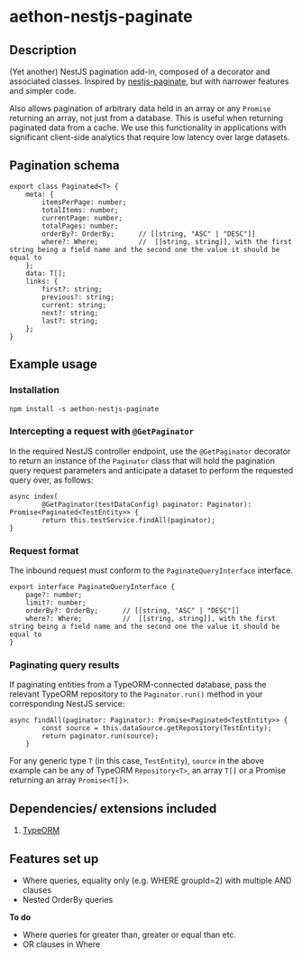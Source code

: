 # aethon-nestjs-paginate

## Description

(Yet another) NestJS pagination add-in, composed of a decorator and associated classes. Inspired by [nestjs-paginate](https://github.com/ppetzold/nestjs-paginate), but with narrower features and simpler code.

Also allows pagination of arbitrary data held in an array or any `Promise` returning an array, not just from a database. This is useful when returning paginated data from a cache. We use this functionality in applications with significant client-side analytics that require low latency over large datasets.

## Pagination schema

```
export class Paginated<T> {
    meta: {
        itemsPerPage: number;
        totalItems: number;
        currentPage: number;
        totalPages: number;
        orderBy?: OrderBy;      // [[string, "ASC" | "DESC"]]
        where?: Where;          //  [[string, string]], with the first string being a field name and the second one the value it should be equal to
    };
    data: T[];
    links: {
        first?: string;
        previous?: string;
        current: string;
        next?: string;
        last?: string;
    };
}
```

## Example usage

### Installation

`npm install -s aethon-nestjs-paginate`

### Intercepting a request with `@GetPaginator`

In the required NestJS controller endpoint, use the `@GetPaginator` decorator to return an instance of the `Paginator` class that will hold the pagination query request parameters and anticipate a dataset to perform the requested query over, as follows:

```
async index(
        @GetPaginator(testDataConfig) paginator: Paginator): Promise<Paginated<TestEntity>> {
        return this.testService.findAll(paginator);
}
```

### Request format

The inbound request must conform to the `PaginateQueryInterface` interface.

```
export interface PaginateQueryInterface {
    page?: number;
    limit?: number;
    orderBy?: OrderBy;      // [[string, "ASC" | "DESC"]]
    where?: Where;          //  [[string, string]], with the first string being a field name and the second one the value it should be equal to
}
```

### Paginating query results

If paginating entities from a TypeORM-connected database, pass the relevant TypeORM repository to the `Paginator.run()` method in your corresponding NestJS service:

```
async findAll(paginator: Paginator): Promise<Paginated<TestEntity>> {
        const source = this.dataSource.getRepository(TestEntity);
        return paginator.run(source);
    }
```

For any generic type `T` (in this case, `TestEntity`), `source` in the above example can be any of TypeORM `Repository<T>`, an array `T[]` or a Promise returning an array `Promise<T[]>`.

## Dependencies/ extensions included

1. [TypeORM](https://typeorm.io/)

## Features set up

-   Where queries, equality only (e.g. WHERE groupId=2) with multiple AND clauses
-   Nested OrderBy queries

**To do**

-   Where queries for greater than, greater or equal than etc.
-   OR clauses in Where
